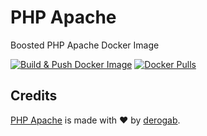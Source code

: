 # PHP Apache
Boosted PHP Apache Docker Image

[![Build & Push Docker Image](https://github.com/derogab/php-apache/actions/workflows/docker-publish.yml/badge.svg)](https://github.com/derogab/php-apache/actions/workflows/docker-publish.yml)
[![Docker Pulls](https://img.shields.io/docker/pulls/derogab/php-apache)](https://hub.docker.com/r/derogab/php-apache)


## Credits
[PHP Apache](https://github.com/derogab/php-apache) is made with ♥  by [derogab](https://github.com/derogab).
